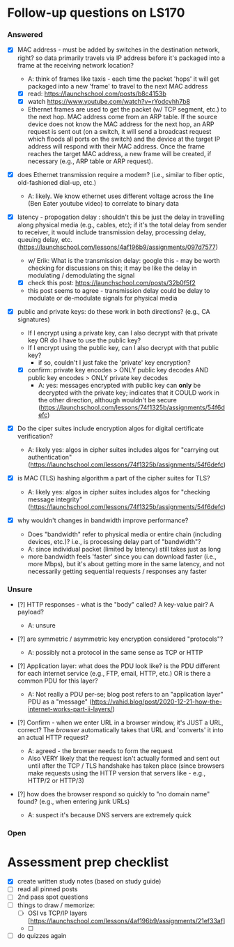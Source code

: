 # Follow-up questions on LS170

### Answered
- [X] MAC address - must be added by switches in the destination network, right?  so data primarily travels via IP address before it's packaged into a frame at the receiving network location?
  - A: think of frames like taxis - each time the packet 'hops' it will get packaged into a new 'frame' to travel to the next MAC address
  - [x] read: https://launchschool.com/posts/b8c4153b
  - [x] watch https://www.youtube.com/watch?v=rYodcvhh7b8
  - Ethernet frames are used to get the packet (w/ TCP segment, etc.) to the next hop. MAC address come from an ARP table. If the source device does not know the MAC address for the next hop, an ARP request is sent out (on a switch, it will send a broadcast request which floods all ports on the switch) and the device at the target IP address will respond with their MAC address. Once the frame reaches the target MAC address, a new frame will be created, if necessary (e.g., ARP table or ARP request).
  
- [X] does Ethernet transmission require a modem?  (i.e., similar to fiber optic, old-fashioned dial-up, etc.)
  - A: likely. We know ethernet uses different voltage across the line (Ben Eater youtube video) to correlate to binary data

- [X] latency - propogation delay : shouldn't this be just the delay in travelling along physical media (e.g., cables, etc); if it's the total delay from sender to receiver, it would include transmission delay, processing delay, queuing delay, etc. (https://launchschool.com/lessons/4af196b9/assignments/097d7577)
  - w/ Erik: What is the transmission delay:  google this - may be worth checking for discussions on this;  it may be like the delay in modulating / demodulating the signal
  - [X] check this post:  https://launchschool.com/posts/32b0f5f2
  - this post seems to agree - transmission delay could be delay to modulate or de-modulate signals for physical media

- [X] public and private keys: do these work in both directions? (e.g., CA signatures)
    - If I encrypt using a private key, can I also decrypt with that private key OR do I have to use the public key?
    - If I encrypt using the public key, can I also decrypt with that public key?
      - if so, couldn't I just fake the 'private' key encryption?
    - [X] confirm:  private key encodes > ONLY public key decodes AND public key encodes > ONLY private key decodes
      - A: yes:  messages encrypted with public key can **only** be decrypted with the private key; indicates that it COULD work in the other direction, although wouldn't be secure (https://launchschool.com/lessons/74f1325b/assignments/54f6defc)

- [X] Do the ciper suites include encryption algos for digital certificate verification?
  - A: likely yes: algos in cipher suites includes algos for "carrying out authentication" (https://launchschool.com/lessons/74f1325b/assignments/54f6defc)

- [X] is MAC (TLS) hashing algorithm a part of the cipher suites for TLS?
  - A: likely yes: algos in cipher suites includes algos for "checking message integrity" (https://launchschool.com/lessons/74f1325b/assignments/54f6defc)

- [X] why wouldn't changes in bandwidth improve performance?
  - Does "bandwidth" refer to physical media or entire chain (including devices, etc.)? i.e., is processing delay part of "bandwidth"?
  - A: since individual packet (limited by latency) still takes just as long
  - more bandwidth feels 'faster' since you can download faster (i.e., more Mbps), but it's about getting more in the same latency, and not necessarily getting sequential requests / responses any faster

### Unsure
- [?] HTTP responses - what is the "body" called?  A key-value pair?  A payload?
  - A:  unsure

- [?] are symmetric / asymmetric key encryption considered "protocols"?
  - A: possibly not a protocol in the same sense as TCP or HTTP

- [?] Application layer:  what does the PDU look like?  is the PDU different for each internet service (e.g., FTP, email, HTTP, etc.) OR is there a common PDU for this layer?
  - A:  Not really a PDU per-se;  blog post refers to an "application layer" PDU as a "message" (https://vahid.blog/post/2020-12-21-how-the-internet-works-part-ii-layers/)

- [?] Confirm - when we enter URL in a browser window, it's JUST a URL, correct?  The *browser* automatically takes that URL and 'converts' it into an actual HTTP request?
  - A:  agreed - the browser needs to form the request
  - Also VERY likely that the request isn't actually formed and sent out until after the TCP / TLS handshake has taken place (since browsers make requests using the HTTP version that servers like - e.g., HTTP/2 or HTTP/3)

- [?] how does the browser respond so quickly to "no domain name" found?  (e.g., when entering junk URLs)
  - A:  suspect it's because DNS servers are extremely quick

### Open



# Assessment prep checklist
- [X] create written study notes (based on study guide)
- [ ] read all pinned posts
- [ ] 2nd pass spot questions
- [ ] things to draw / memorize:
    - [ ] OSI vs TCP/IP layers [https://launchschool.com/lessons/4af196b9/assignments/21ef33af]
    - [ ] 
- [ ] do quizzes again
